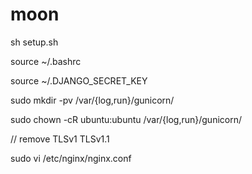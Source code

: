 # moon
sh setup.sh

source ~/.bashrc

source ~/.DJANGO_SECRET_KEY

sudo mkdir -pv /var/{log,run}/gunicorn/

sudo chown -cR ubuntu:ubuntu /var/{log,run}/gunicorn/

// remove TLSv1 TLSv1.1

sudo vi /etc/nginx/nginx.conf

